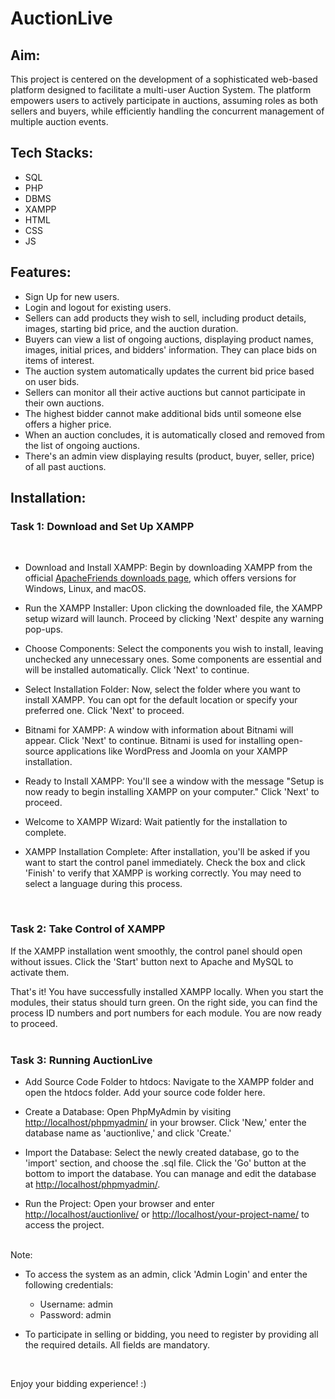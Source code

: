 # AuctionLive
 
## Aim: 
This project is centered on the development of a sophisticated web-based platform designed to facilitate a multi-user Auction System. The platform empowers users to actively participate in auctions, assuming roles as both sellers and buyers, while efficiently handling the concurrent management of multiple auction events.
<br>
 
## Tech Stacks:
 
- SQL
- PHP
- DBMS
- XAMPP
- HTML
- CSS
- JS
 
## Features: 
 
* Sign Up for new users.
* Login and logout for existing users.
* Sellers can add products they wish to sell, including product details, images, starting bid price, and the auction duration.
* Buyers can view a list of ongoing auctions, displaying product names, images, initial prices, and bidders' information. They can place bids on items of interest.
* The auction system automatically updates the current bid price based on user bids.
* Sellers can monitor all their active auctions but cannot participate in their own auctions.
* The highest bidder cannot make additional bids until someone else offers a higher price.
* When an auction concludes, it is automatically closed and removed from the list of ongoing auctions.
* There's an admin view displaying results (product, buyer, seller, price) of all past auctions.
 
 
 
## Installation:
 
 
### Task 1: Download and Set Up XAMPP
<br>
 
- Download and Install XAMPP:
Begin by downloading XAMPP from the official [ApacheFriends downloads page](https://www.apachefriends.org/index.html), which offers versions for Windows, Linux, and macOS.
 
- Run the XAMPP Installer:
Upon clicking the downloaded file, the XAMPP setup wizard will launch. Proceed by clicking 'Next' despite any warning pop-ups.
 
- Choose Components:
Select the components you wish to install, leaving unchecked any unnecessary ones. Some components are essential and will be installed automatically. Click 'Next' to continue.
 
- Select Installation Folder:
Now, select the folder where you want to install XAMPP. You can opt for the default location or specify your preferred one. Click 'Next' to proceed.
 
- Bitnami for XAMPP:
A window with information about Bitnami will appear. Click 'Next' to continue. Bitnami is used for installing open-source applications like WordPress and Joomla on your XAMPP installation.
 
- Ready to Install XAMPP:
You'll see a window with the message "Setup is now ready to begin installing XAMPP on your computer." Click 'Next' to proceed.
 
- Welcome to XAMPP Wizard:
Wait patiently for the installation to complete.
 
- XAMPP Installation Complete:
After installation, you'll be asked if you want to start the control panel immediately. Check the box and click 'Finish' to verify that XAMPP is working correctly. You may need to select a language during this process.
<br>
 
### Task 2: Take Control of XAMPP
 
If the XAMPP installation went smoothly, the control panel should open without issues. Click the 'Start' button next to Apache and MySQL to activate them.
 
That's it! You have successfully installed XAMPP locally. When you start the modules, their status should turn green. On the right side, you can find the process ID numbers and port numbers for each module. You are now ready to proceed.
<br><br>
 
### Task 3: Running AuctionLive
 
- Add Source Code Folder to htdocs:
Navigate to the XAMPP folder and open the htdocs folder. Add your source code folder here.
 
- Create a Database:
Open PhpMyAdmin by visiting [http://localhost/phpmyadmin/](http://localhost/phpmyadmin/) in your browser. Click 'New,' enter the database name as 'auctionlive,' and click 'Create.'
 
- Import the Database:
Select the newly created database, go to the 'import' section, and choose the .sql file. Click the 'Go' button at the bottom to import the database. You can manage and edit the database at [http://localhost/phpmyadmin/](http://localhost/phpmyadmin/).
 
- Run the Project:
Open your browser and enter [http://localhost/auctionlive/](http://localhost/auctionlive/) or [http://localhost/your-project-name/](http://localhost/your-project-name/) to access the project.
 
<br>
Note:
 
- To access the system as an admin, click 'Admin Login' and enter the following credentials:
 
  - Username: admin
  - Password: admin
 
- To participate in selling or bidding, you need to register by providing all the required details. All fields are mandatory.
<br>
 
Enjoy your bidding experience! :)
